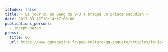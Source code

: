 ```yaml
---
isIndex: false
title: « Le jour où un Gang du 9-3 a braqué un prince saoudien »
date: 2017-03-12T10:14:57+00:00
publications_persons:
  - joseph-hazan
press:
  title: GQ
  url: https://www.gqmagazine.fr/pop-culture/gq-enquete/articles/le-jour-ou-un-gang-du-9-3-a-braque-un-prince-saoudien/51272
---
```

